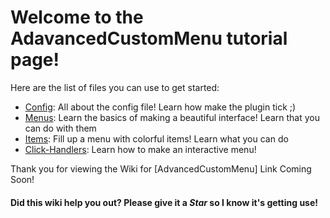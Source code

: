 # Welcome to the AdavancedCustomMenu tutorial page! #
Here are the list of files you can use to get started: 
  - [Config](config.md): All about the config file! Learn how make the plugin tick ;)
  - [Menus](menu.md): Learn the basics of making a beautiful interface! Learn that you can do with them
  - [Items](items.md): Fill up a menu with colorful items! Learn what you can do
  - [Click-Handlers](click-handlers.md): Learn how to make an interactive menu!

Thank you for viewing the Wiki for [AdvancedCustomMenu] Link Coming Soon!

#### Did this wiki help you out? Please give it a ***Star*** so I know it's getting use! ####
